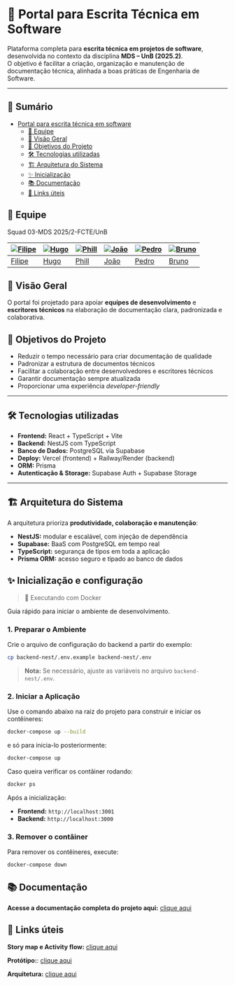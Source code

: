 # 📝 Portal para Escrita Técnica em Software

Plataforma completa para **escrita técnica em projetos de software**, desenvolvida no contexto da disciplina **MDS – UnB (2025.2)**.  
O objetivo é facilitar a criação, organização e manutenção de documentação técnica, alinhada a boas práticas de Engenharia de Software.

---

## 📝 Sumário

- [Portal para escrita técnica em software](#-portal-para-escrita-técnica-em-software) 
    - [👥 Equipe](#-equipe)
    - [🚀 Visão Geral](#-visão-geral)
    - [🎯 Objetivos do Projeto](#-objetivos-do-projeto)
    - [🛠️ Tecnologias utilizadas](#️-tecnologias-utilizadas)
    - [🏗️ Arquitetura do Sistema](#️-arquitetura-do-sistema)
    - [✨ Inicialização](#-inicialização-e-configuração)
    - [📚 Documentação](#-documentação)
    - [📎 Links úteis](#-links-úteis)

## 👥 Equipe 
Squad 03-MDS 2025/2-FCTE/UnB

| [![Filipe](https://avatars.githubusercontent.com/u/174053010?s=400&u=783a5f3ac74a2694131b66a4dd2c5082f092b570&v=4)](https://github.com/filipeBG-07) | [![Hugo](https://avatars.githubusercontent.com/u/130880914?v=4)](https://github.com/HugoFreitass) | [![Phill](https://avatars.githubusercontent.com/u/164696319?v=4)](https://github.com/Phill-Chill) | [![João](https://avatars.githubusercontent.com/u/185989079?v=4)](https://github.com/JoaoGSantana10) | [![Pedro](https://avatars.githubusercontent.com/u/192148248?v=4)](https://github.com/PedroGTG) | [![Bruno](https://avatars.githubusercontent.com/u/197856263?v=4)](https://github.com/BGrangeiro) |
|---|---|---|---|---|---|
| [Filipe](https://github.com/filipeBG-07) | [Hugo](https://github.com/HugoFreitass) | [Phill](https://github.com/Phill-Chill) | [João](https://github.com/JoaoGS) | [Pedro](https://github.com/PedroGTG) | [Bruno](https://github.com/BGrangeiro) |


## 🚀 Visão Geral

O portal foi projetado para apoiar **equipes de desenvolvimento** e **escritores técnicos** na elaboração de documentação clara, padronizada e colaborativa.


## 🎯 Objetivos do Projeto
- Reduzir o tempo necessário para criar documentação de qualidade  
- Padronizar a estrutura de documentos técnicos  
- Facilitar a colaboração entre desenvolvedores e escritores técnicos  
- Garantir documentação sempre atualizada  
- Proporcionar uma experiência *developer-friendly*  

---

## 🛠️ Tecnologias utilizadas
- **Frontend:** React + TypeScript + Vite  
- **Backend:** NestJS com TypeScript  
- **Banco de Dados:** PostgreSQL via Supabase  
- **Deploy:** Vercel (frontend) + Railway/Render (backend)  
- **ORM:** Prisma  
- **Autenticação & Storage:** Supabase Auth + Supabase Storage  

---

## 🏗️ Arquitetura do Sistema
A arquitetura prioriza **produtividade, colaboração e manutenção**:

- **NestJS:** modular e escalável, com injeção de dependência  
- **Supabase:** BaaS com PostgreSQL em tempo real  
- **TypeScript:** segurança de tipos em toda a aplicação  
- **Prisma ORM:** acesso seguro e tipado ao banco de dados  


## ✨ Inicialização e configuração
> 🚀 Executando com Docker

Guia rápido para iniciar o ambiente de desenvolvimento.

### 1. Preparar o Ambiente

Crie o arquivo de configuração do backend a partir do exemplo:
```bash
cp backend-nest/.env.example backend-nest/.env
```
> **Nota:** Se necessário, ajuste as variáveis no arquivo `backend-nest/.env`.

### 2. Iniciar a Aplicação

Use o comando abaixo na raiz do projeto para construir e iniciar os contêineres:
```bash
docker-compose up --build
```
e só para inicia-lo posteriormente:
```bash
docker-compose up
```
Caso queira verificar os contâiner rodando:
```bash
docker ps
```
Após a inicialização:
- **Frontend:** `http://localhost:3001`
- **Backend:** `http://localhost:3000`

### 3. Remover o contâiner

Para remover os contêineres, execute:
```bash
docker-compose down
```


## 📚 Documentação

**Acesse a documentação completa do projeto aqui:** [clique aqui](https://unb-mds.github.io/2025-2-GuiaDev/)

## 📎 Links úteis

**Story map e Activity flow:** [clique aqui](https://www.figma.com/design/Ses2U0uY5fJ4i1vn8cAF8w/MDS---GRUPO-03?node-id=0-1&p=f&t=JVrFpCNAFC0Fmbp2-0)

**Protótipo:**: [clique aqui](https://www.figma.com/design/NSQw0YsJVA1PZDF9cclfxQ/Alta-Fidelidade?node-id=0-1&p=f&t=0bIOylbBO4zvvhBF-0)

**Arquitetura:** [clique aqui](https://github.com/unb-mds/2025-2-GuiaDev/blob/main/Docs/Diagrama%20modelo%20C4.pdf)

